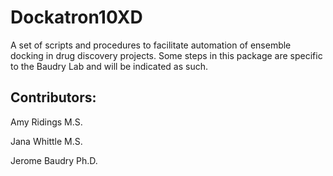 # Dockatron10XD
A set of scripts and procedures to facilitate automation of ensemble docking in drug discovery projects.
Some steps in this package are specific to the Baudry Lab and will be indicated as such.

## Contributors:
Amy Ridings M.S.

Jana Whittle M.S.

Jerome Baudry Ph.D.
